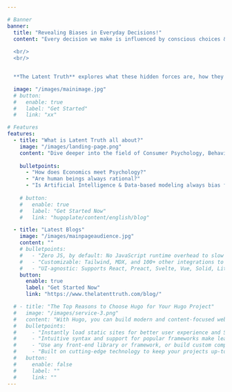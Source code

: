 ```yaml
---

# Banner
banner:
  title: "Revealing Biases in Everyday Decisions!"
  content: "Every decision we make is influenced by conscious choices & hidden biases shaping our choices in more ways than we realize. Imagine uncovering these **latent** biases — understanding the invisible hand that shapes your judgment, steers your preferences, and even sways your most critical decisions. 
  
  <br/>
  <br/>


  **The Latent Truth** explores what these hidden forces are, how they impact our judgment and if we can be smarter decision makers? **Are you ready to uncover the truth hidden in plain sight?** "

  image: "/images/mainimage.jpg"
  # button:
  #   enable: true
  #   label: "Get Started"
  #   link: "xx"

# Features
features:
  - title: "What is Latent Truth all about?"
    image: "/images/landing-page.png"
    content: "Dive deeper into the field of Consumer Psychology, Behavioral Economics, and the power of Artificial Intelligence in shaping our decisions."
    
    bulletpoints:
      - "How does Economics meet Psychology?"
      - "Are human beings always rational?"
      - "Is Artificial Intelligence & Data-based modeling always bias free?"
  
    # button:       
    #   enable: true
    #   label: "Get Started Now"
    #   link: "hugoplate/content/english/blog" 

  - title: "Latest Blogs"
    image: "/images/mainpageaudience.jpg"
    content: ""
    # bulletpoints:
    #   - "Zero JS, by default: No JavaScript runtime overhead to slow you down."
    #   - "Customizable: Tailwind, MDX, and 100+ other integrations to choose from."
    #   - "UI-agnostic: Supports React, Preact, Svelte, Vue, Solid, Lit and more."
    button:
      enable: true
      label: "Get Started Now"
      link: "https://www.thelatenttruth.com/blog/"

  # - title: "The Top Reasons to Choose Hugo for Your Hugo Project"
  #   image: "/images/service-3.png"
  #   content: "With Hugo, you can build modern and content-focused websites without sacrificing performance or ease of use."
  #   bulletpoints:
  #     - "Instantly load static sites for better user experience and SEO."
  #     - "Intuitive syntax and support for popular frameworks make learning and using Hugo a breeze."
  #     - "Use any front-end library or framework, or build custom components, for any project size."
  #     - "Built on cutting-edge technology to keep your projects up-to-date with the latest web standards."
  #   button:
  #     enable: false
  #     label: ""
  #     link: ""
---
```


